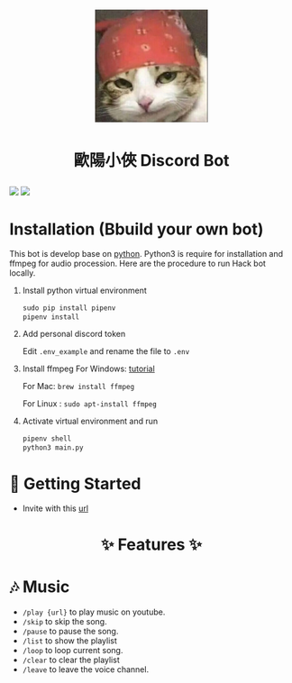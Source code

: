 

# <p align="center"><img src="https://github.com/OuYangMinOa/Xiao-Xia/blob/main/icon.png" width = '200' height="200" ></img> </p>

# <p align="center">歐陽小俠 Discord Bot </p>
![](https://img.shields.io/github/pipenv/locked/dependency-version/ncuphysics/hack_bot/py-cord)
![](https://img.shields.io/bower/l/mi)

# Installation (Bbuild your own bot)

This bot is develop base on [python](https://www.python.org). Python3 is require for installation and ffmpeg for audio procession. Here are the procedure to run Hack bot locally.

1. Install python virtual environment
    ```shell
    sudo pip install pipenv
    pipenv install
    ```
2. Add personal discord token 

	Edit  `.env_example` and rename the file to `.env`
    
3. Install ffmpeg
	For Windows: [tutorial](https://blog.gregzaal.com/how-to-install-ffmpeg-on-windows/)

	For Mac: `brew install ffmpeg`

    For Linux : `sudo apt-install ffmpeg`

3. Activate virtual environment and run
    ```shell
    pipenv shell
    python3 main.py
    ```

# :rocket: Getting Started

* Invite with this <a href="https://discord.com/api/oauth2/authorize?client_id=851419786465771520&permissions=8&scope=bot%20applications.commands">url</a>  

# <p align="center"> :sparkles: Features :sparkles: </p>

# :notes: Music

* `/play {url}` to play music on youtube.
* `/skip` to skip the song.
* `/pause` to pause the song.
* `/list` to show the playlist
* `/loop` to loop current song.
* `/clear`  to clear the playlist
* `/leave` to leave the voice channel.
